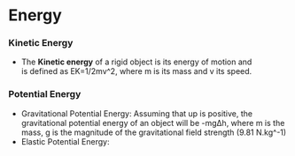 # Energy
### Kinetic Energy
- The **Kinetic energy** of a rigid object is its energy of motion and is defined as EK=1/2mv^2, where m is its mass and v its speed.

### Potential Energy
- Gravitational Potential Energy: Assuming that up is positive, the gravitational potential energy of an object will be -mgΔh, where m is the mass, g is the magnitude of the gravitational field strength (9.81 N.kg^-1) 
- Elastic Potential Energy: 